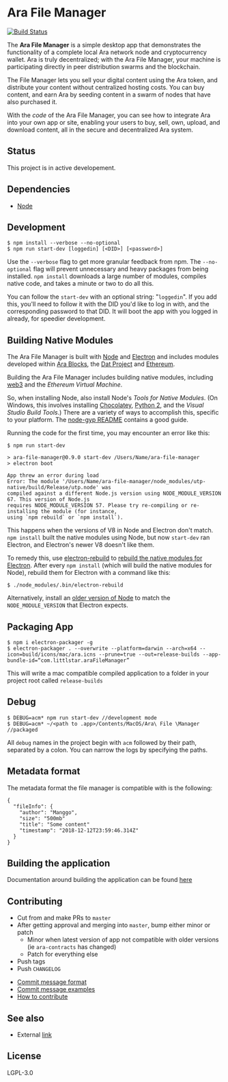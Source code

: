 # Ara File Manager

[![Build Status](https://travis-ci.com/AraBlocks/ara-file-manager.svg?token=6WjTyCg41y8MBmCzro5x&branch=master)](https://travis-ci.com/AraBlocks/ara-file-manager)

The **Ara File Manager** is a simple desktop app that demonstrates the functionality of a complete local Ara network node and cryptocurrency wallet.
Ara is truly decentralized; with the Ara File Manager, your machine is participating directly in peer distribution swarms and the blockchain.

The File Manager lets you sell your digital content using the Ara token, and distribute your content without centralized hosting costs.
You can buy content, and earn Ara by seeding content in a swarm of nodes that have also purchased it.

With the _code_ of the Ara File Manager, you can see how to integrate Ara into your own app or site,
enabling your users to buy, sell, own, upload, and download content, all in the secure and decentralized Ara system.

## Status

This project is in active developement.

## Dependencies

- [Node](https://nodejs.org/en/download/)

## Development

```shell
$ npm install --verbose --no-optional
$ npm run start-dev [loggedin] [<DID>] [<password>]
```

Use the `--verbose` flag to get more granular feedback from npm.
The `--no-optional` flag will prevent unnecessary and heavy packages from being installed.
`npm install` downloads a large number of modules, compiles native code, and takes a minute or two to do all this.

You can follow the `start-dev` with an optional string: "`loggedin`". If you add this, you'll need to follow it with the DID you'd like to log in with, and the corresponding password to that DID. It will boot the app with you logged in already, for speedier development.

## Building Native Modules

The Ara File Manager is built with
[Node](https://nodejs.org/) and [Electron](https://electronjs.org/)
and includes modules developed within [Ara Blocks](https://github.com/arablocks),
the [Dat Project](https://datproject.org/) and
[Ethereum](https://www.ethereum.org/).

Building the Ara File Manager includes building native modules, including [web3](https://www.npmjs.com/package/web3) and the _Ethereum Virtual Machine_.

So, when installing Node, also install Node's _Tools for Native Modules_.
(On Windows, this involves installing
[Chocolatey](https://chocolatey.org/),
[Python 2](https://www.python.org/download/releases/2.0/), and the
_Visual Studio Build Tools_.)
There are a variety of ways to accomplish this, specific to your platform.
The [node-gyp README](https://github.com/nodejs/node-gyp) contains a good guide.

Running the code for the first time, you may encounter an error like this:

```shell
$ npm run start-dev

> ara-file-manager@0.9.0 start-dev /Users/Name/ara-file-manager
> electron boot

App threw an error during load
Error: The module '/Users/Name/ara-file-manager/node_modules/utp-native/build/Release/utp.node' was
compiled against a different Node.js version using NODE_MODULE_VERSION 67. This version of Node.js
requires NODE_MODULE_VERSION 57. Please try re-compiling or re-installing the module (for instance,
using `npm rebuild` or `npm install`).
```

This happens when the versions of V8 in Node and Electron don't match.
`npm install` built the native modules using Node, but now `start-dev` ran Electron, and Electron's newer V8 doesn't like them.

To remedy this, use [electron-rebuild](https://github.com/electron/electron-rebuild) to [rebuild the native modules for Electron](https://electronjs.org/docs/tutorial/using-native-node-modules#installing-modules-and-rebuilding-for-electron).
After every `npm install` (which will build the native modules for Node), rebuild them for Electron with a command like this:

```shell
$ ./node_modules/.bin/electron-rebuild
```

Alternatively, install an [older version of Node](https://nodejs.org/en/download/releases/) to match the `NODE_MODULE_VERSION` that Electron expects.

## Packaging App

```shell
$ npm i electron-packager -g
$ electron-packager . --overwrite --platform=darwin --arch=x64 --icon=build/icons/mac/ara.icns --prune=true --out=release-builds --app-bundle-id=“com.littlstar.araFileManager”
```

This will write a mac compatible compiled application to a folder in your project root called `release-builds`

## Debug

```shell
$ DEBUG=acm* npm run start-dev //development mode
$ DEBUG=acm* ~/<path to .app>/Contents/MacOS/Ara\ File \Manager //packaged
```

All `debug` names in the project begin with `acm` followed by their path, separated by a colon. You can narrow the logs by specifying the paths.

## Metadata format

The metadata format the file manager is compatible with is the following:

```shell
{
  "fileInfo": {
    "author": "Manggo",
    "size": "500mb"
    "title": "Some content"
    "timestamp": "2018-12-12T23:59:46.314Z"
  }
}
```

## Building the application

Documentation around building the application can be found [here](https://github.com/littlstar/ara-file-manager/blob/master/.github/BUILD.md)

## Contributing

* Cut from and make PRs to `master`
* After getting approval and merging into `master`, bump either minor or patch
  - Minor when latest version of app not compatible with older versions (ie `ara-contracts` has changed)
  - Patch for everything else
* Push tags
* Push `CHANGELOG`

- [Commit message format](https://github.com/littlstar/ara-file-manager/blob/master/.github/COMMIT_FORMAT.md)
- [Commit message examples](https://github.com/littlstar/ara-file-manager/blob/master/.github/COMMIT_FORMAT_EXAMPLES.md)
- [How to contribute](https://github.com/littlstar/ara-file-manager/blob/master/.github/CONTRIBUTING.md)

## See also

- External [link](https://goo.gl/67cqTC)

## License

LGPL-3.0
